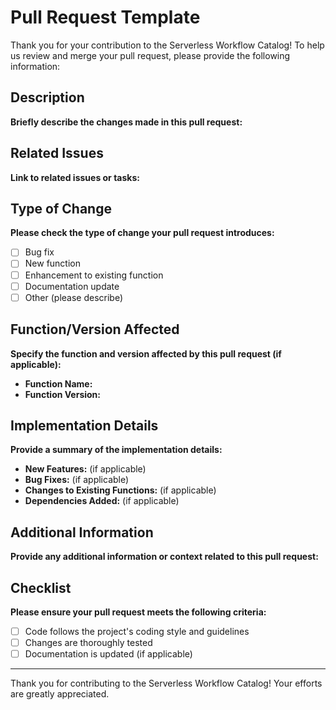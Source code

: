 # Pull Request Template

Thank you for your contribution to the Serverless Workflow Catalog! To help us review and merge your pull request, please provide the following information:

## Description

**Briefly describe the changes made in this pull request:**

<!-- Provide a concise description of the modifications or additions in your pull request. -->

## Related Issues

**Link to related issues or tasks:**

<!-- List any related issues or tasks that are addressed by this pull request. Use GitHub issue numbers (e.g., #123). -->

## Type of Change

**Please check the type of change your pull request introduces:**

- [ ] Bug fix
- [ ] New function
- [ ] Enhancement to existing function
- [ ] Documentation update
- [ ] Other (please describe)

## Function/Version Affected

**Specify the function and version affected by this pull request (if applicable):**

- **Function Name:**
- **Function Version:**

## Implementation Details

**Provide a summary of the implementation details:**

- **New Features:** (if applicable)
- **Bug Fixes:** (if applicable)
- **Changes to Existing Functions:** (if applicable)
- **Dependencies Added:** (if applicable)

## Additional Information

**Provide any additional information or context related to this pull request:**

<!-- Include any other details that may be relevant to the review and merge process. -->

## Checklist

**Please ensure your pull request meets the following criteria:**

- [ ] Code follows the project's coding style and guidelines
- [ ] Changes are thoroughly tested
- [ ] Documentation is updated (if applicable)

---

Thank you for contributing to the Serverless Workflow Catalog! Your efforts are greatly appreciated.